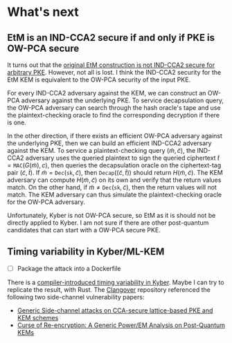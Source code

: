 # What's next

## EtM is an IND-CCA2 secure if and only if PKE is OW-PCA secure
It turns out that the [original EtM construction is not IND-CCA2 secure for arbitrary PKE](./faster-fo-transform/etm-kyber-is-insecure). However, not all is lost. I think the IND-CCA2 security for the EtM KEM is equivalent to the OW-PCA security of the input PKE.

For every IND-CCA2 adversary against the KEM, we can construct an OW-PCA adversary against the underlying PKE. To service decapsulation query, the OW-PCA adversary can search through the hash oracle's tape and use the plaintext-checking oracle to find the corresponding decryption if there is one.

In the other direction, if there exists an efficient OW-PCA adversary against the underlying PKE, then we can build an efficient IND-CCA2 adversary against the KEM. To service a plaintext-checking query $(\tilde{m}, \tilde{c})$, the IND-CCA2 adversary uses the queried plaintext to sign the queried ciphertext $\tilde{t} = \texttt{MAC}(G(\tilde{m}), c)$, then queries the decapsulation oracle on the ciphertext-tag pair $(\tilde{c}, \tilde{t})$. If $\tilde{m} = \texttt{Dec}(\texttt{sk}, \tilde{c})$, then $\texttt{Decap}((\tilde{c}, \tilde{t}))$ should return $H(\tilde{m}, \tilde{c})$. The KEM adversary can compute $H(\tilde{m}, \tilde{c})$ on its own and verify that the return values match. On the other hand, if $\tilde{m} \neq \texttt{Dec}(\texttt{sk}, \tilde{c})$, then the return values will not match. The KEM adversary can thus simulate the plaintext-checking oracle for the OW-PCA adversary.

Unfortunately, Kyber is not OW-PCA secure, so EtM as it is should not be directly applied to Kyber. I am not sure if there are other post-quantum candidates that can start with a OW-PCA secure PKE.

## Timing variability in Kyber/ML-KEM
- [ ] Package the attack into a Dockerfile

There is a [compiler-introduced timing variability in Kyber](https://groups.google.com/a/list.nist.gov/g/pqc-forum/c/hqbtIGFKIpU). Maybe I can try to replicate the result, with Rust. The [Clangover](https://github.com/antoonpurnal/clangover) repository referenced the following two side-channel vulnerability papers:

- [Generic Side-channel attacks on CCA-secure lattice-based PKE and KEM schemes](https://eprint.iacr.org/2019/948)
- [Curse of Re-encryption: A Generic Power/EM Analysis on Post-Quantum KEMs](https://eprint.iacr.org/2021/849)
